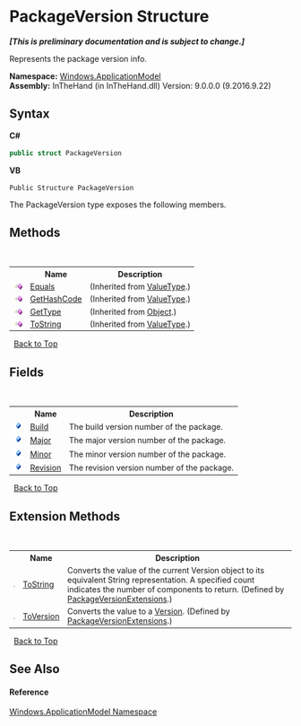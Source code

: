 # PackageVersion Structure
 _**\[This is preliminary documentation and is subject to change.\]**_

Represents the package version info.

**Namespace:**&nbsp;<a href="N_Windows_ApplicationModel">Windows.ApplicationModel</a><br />**Assembly:**&nbsp;InTheHand (in InTheHand.dll) Version: 9.0.0.0 (9.2016.9.22)

## Syntax

**C#**<br />
``` C#
public struct PackageVersion
```

**VB**<br />
``` VB
Public Structure PackageVersion
```

The PackageVersion type exposes the following members.


## Methods
&nbsp;<table><tr><th></th><th>Name</th><th>Description</th></tr><tr><td>![Public method](media/pubmethod.gif "Public method")</td><td><a href="http://msdn2.microsoft.com/en-us/library/2dts52z7" target="_blank">Equals</a></td><td> (Inherited from <a href="http://msdn2.microsoft.com/en-us/library/aey3s293" target="_blank">ValueType</a>.)</td></tr><tr><td>![Public method](media/pubmethod.gif "Public method")</td><td><a href="http://msdn2.microsoft.com/en-us/library/y3509fc2" target="_blank">GetHashCode</a></td><td> (Inherited from <a href="http://msdn2.microsoft.com/en-us/library/aey3s293" target="_blank">ValueType</a>.)</td></tr><tr><td>![Public method](media/pubmethod.gif "Public method")</td><td><a href="http://msdn2.microsoft.com/en-us/library/dfwy45w9" target="_blank">GetType</a></td><td> (Inherited from <a href="http://msdn2.microsoft.com/en-us/library/e5kfa45b" target="_blank">Object</a>.)</td></tr><tr><td>![Public method](media/pubmethod.gif "Public method")</td><td><a href="http://msdn2.microsoft.com/en-us/library/wb77sz3h" target="_blank">ToString</a></td><td> (Inherited from <a href="http://msdn2.microsoft.com/en-us/library/aey3s293" target="_blank">ValueType</a>.)</td></tr></table>&nbsp;
<a href="#packageversion-structure">Back to Top</a>

## Fields
&nbsp;<table><tr><th></th><th>Name</th><th>Description</th></tr><tr><td>![Public field](media/pubfield.gif "Public field")</td><td><a href="F_Windows_ApplicationModel_PackageVersion_Build">Build</a></td><td>
The build version number of the package.</td></tr><tr><td>![Public field](media/pubfield.gif "Public field")</td><td><a href="F_Windows_ApplicationModel_PackageVersion_Major">Major</a></td><td>
The major version number of the package.</td></tr><tr><td>![Public field](media/pubfield.gif "Public field")</td><td><a href="F_Windows_ApplicationModel_PackageVersion_Minor">Minor</a></td><td>
The minor version number of the package.</td></tr><tr><td>![Public field](media/pubfield.gif "Public field")</td><td><a href="F_Windows_ApplicationModel_PackageVersion_Revision">Revision</a></td><td>
The revision version number of the package.</td></tr></table>&nbsp;
<a href="#packageversion-structure">Back to Top</a>

## Extension Methods
&nbsp;<table><tr><th></th><th>Name</th><th>Description</th></tr><tr><td>![Public Extension Method](media/pubextension.gif "Public Extension Method")</td><td><a href="M_InTheHand_ApplicationModel_PackageVersionExtensions_ToString">ToString</a></td><td>
Converts the value of the current Version object to its equivalent String representation. A specified count indicates the number of components to return.
 (Defined by <a href="T_InTheHand_ApplicationModel_PackageVersionExtensions">PackageVersionExtensions</a>.)</td></tr><tr><td>![Public Extension Method](media/pubextension.gif "Public Extension Method")</td><td><a href="M_InTheHand_ApplicationModel_PackageVersionExtensions_ToVersion">ToVersion</a></td><td>
Converts the value to a <a href="http://msdn2.microsoft.com/en-us/library/hdxyt63s" target="_blank">Version</a>.
 (Defined by <a href="T_InTheHand_ApplicationModel_PackageVersionExtensions">PackageVersionExtensions</a>.)</td></tr></table>&nbsp;
<a href="#packageversion-structure">Back to Top</a>

## See Also


#### Reference
<a href="N_Windows_ApplicationModel">Windows.ApplicationModel Namespace</a><br />